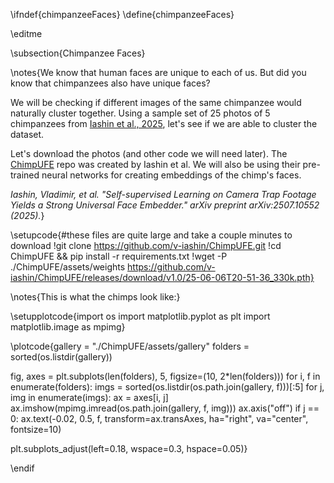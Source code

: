 \ifndef{chimpanzeeFaces}
\define{chimpanzeeFaces}

\editme

\subsection{Chimpanzee Faces}

\notes{We know that human faces are unique to each of us. But did you know that chimpanzees also have unique faces?

We will be checking if different images of the same chimpanzee would naturally cluster together. Using a sample set of 25 photos of 5 chimpanzees from [Iashin et al., 2025](https://arxiv.org/abs/2507.10552), let's see if we are able to cluster the dataset.

Let's download the photos (and other code we will need later). The [ChimpUFE](https://github.com/v-iashin/ChimpUFE) repo was created by Iashin et al. We will also be using their pre-trained neural networks for creating embeddings of the chimp's faces.

*Iashin, Vladimir, et al. "Self-supervised Learning on Camera Trap Footage Yields a Strong Universal Face Embedder." arXiv preprint arXiv:2507.10552 (2025).*}

\setupcode{#these files are quite large and take a couple minutes to download
!git clone https://github.com/v-iashin/ChimpUFE.git
!cd ChimpUFE && pip install -r requirements.txt
!wget -P ./ChimpUFE/assets/weights https://github.com/v-iashin/ChimpUFE/releases/download/v1.0/25-06-06T20-51-36_330k.pth}

\notes{This is what the chimps look like:}

\setupplotcode{import os
import matplotlib.pyplot as plt
import matplotlib.image as mpimg}

\plotcode{gallery = "./ChimpUFE/assets/gallery"
folders = sorted(os.listdir(gallery))

fig, axes = plt.subplots(len(folders), 5, figsize=(10, 2*len(folders)))
for i, f in enumerate(folders):
    imgs = sorted(os.listdir(os.path.join(gallery, f)))[:5]
    for j, img in enumerate(imgs):
        ax = axes[i, j]
        ax.imshow(mpimg.imread(os.path.join(gallery, f, img)))
        ax.axis("off")
        if j == 0:
            ax.text(-0.02, 0.5, f, transform=ax.transAxes, ha="right", va="center", fontsize=10)

plt.subplots_adjust(left=0.18, wspace=0.3, hspace=0.05)}



\endif

